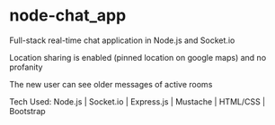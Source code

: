 # node-chat_app
Full-stack real-time chat application in Node.js and Socket.io


Location sharing is enabled (pinned location on google maps) and no profanity


The new user can see older messages of active rooms


Tech Used: Node.js | Socket.io | Express.js | Mustache | HTML/CSS | Bootstrap
